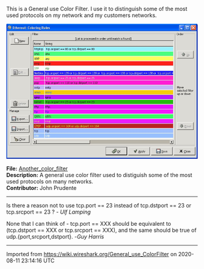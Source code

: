 This is a General use Color Filter. I use it to distinguish some of the most used protocols on my network and my customers networks.

![Color\_Filters.jpg](uploads/__moin_import__/attachments/General_use_ColorFilter/Color_Filters.jpg "Color_Filters.jpg")

**File:** [Another\_color\_filter](uploads/__moin_import__/attachments/General_use_ColorFilter/Another_color_filter)  
**Description:** A general use color filter used to distiguish some of the most used protocols on many networks.  
**Contributor:** John Prudente

-----

Is there a reason not to use tcp.port == 23 instead of tcp.dstport == 23 or tcp.srcport == 23 ? - *Ulf Lamping*

None that I can think of - tcp.port == XXX should be equivalent to (tcp.dstport == XXX or tcp.srcport == XXX), and the same should be true of udp.{port,srcport,dstport}. -*Guy Harris*

---

Imported from https://wiki.wireshark.org/General_use_ColorFilter on 2020-08-11 23:14:16 UTC
